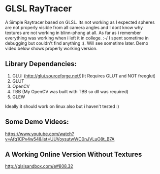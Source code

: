 GLSL RayTracer
==================

A Simple Raytracer based on GLSL. Its not working as I expected spheres are not properly visible from all camera angles 
and I dont know why textures are not working in blinn-phong at all. As far as i remember everything was working when i left it in college. :-/
I spent sometime in debugging but couldn't find anything :(. Will see sometime later. Demo video below shows properly working version.

Library Dependancies:
---------------------
1. GLUI (http://glui.sourceforge.net/)(It Requires GLUT and NOT freeglut)
2. GLUT
3. OpenCV
4. TBB (My OpenCV was built with TBB so dll was required)
5. GLEW

Ideally it should work on linux also but i haven't tested :)

Some Demo Videos:
-----------------
https://www.youtube.com/watch?v=Afq1CPv4w54&list=UUVoysutwWC0nJVLuO8t_B7A

A Working Online Version Without Textures
-----------------------------------------
http://glslsandbox.com/e#808.32
